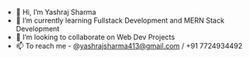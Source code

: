 - 👋 Hi, I’m Yashraj Sharma
- 🌱 I’m currently learning Fullstack Development and MERN Stack Development
- 💞️ I’m looking to collaborate on Web Dev Projects
- 📫 To reach me - @yashrajsharma413@gmail.com / +91 7724934492

<!---
DecodeMe8112/DecodeMe8112 is a ✨ special ✨ repository because its `README.md` (this file) appears on your GitHub profile.
You can click the Preview link to take a look at your changes.
--->
